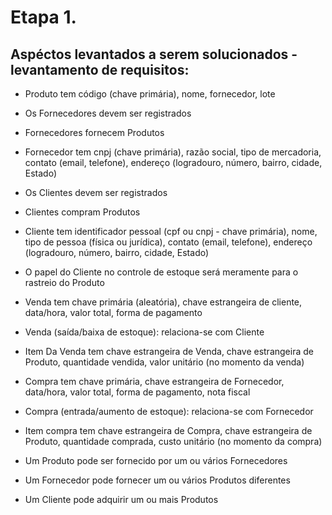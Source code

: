 # Etapa 1.
## **Aspéctos levantados a serem solucionados - levantamento de requisitos:**

- Produto tem código (chave primária), nome, fornecedor, lote

- Os Fornecedores devem ser registrados
- Fornecedores fornecem Produtos
- Fornecedor tem cnpj (chave primária), razão social, tipo de mercadoria, contato (email, telefone), endereço (logradouro, número, bairro, cidade, Estado)

- Os Clientes devem ser registrados
- Clientes compram Produtos
- Cliente tem identificador pessoal (cpf ou cnpj - chave primária), nome, tipo de pessoa (física ou jurídica), contato (email, telefone), endereço (logradouro, número, bairro, cidade, Estado)
- O papel do Cliente no controle de estoque será meramente para o rastreio do Produto

- Venda tem chave primária (aleatória), chave estrangeira de cliente, data/hora, valor total, forma de pagamento
- Venda (saída/baixa de estoque): relaciona-se com Cliente
- Item Da Venda tem chave estrangeira de Venda, chave estrangeira de Produto, quantidade vendida, valor unitário (no momento da venda)

- Compra tem chave primária, chave estrangeira de Fornecedor, data/hora, valor total, forma de pagamento, nota fiscal
- Compra (entrada/aumento de estoque): relaciona-se com Fornecedor
- Item compra tem chave estrangeira de Compra, chave estrangeira de Produto, quantidade comprada, custo unitário (no momento da compra)

- Um Produto pode ser fornecido por um ou vários Fornecedores
- Um Fornecedor pode fornecer um ou vários Produtos diferentes
- Um Cliente pode adquirir um ou mais Produtos
